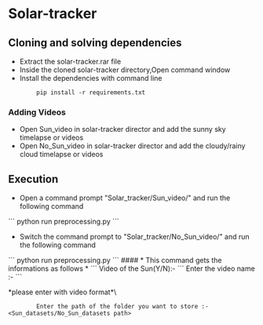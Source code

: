 # Solar-tracker
## Cloning and solving dependencies

<ul>
        <li>Extract the solar-tracker.rar file</li>
        <li>Inside the cloned solar-tracker directory,Open command window</li>
        <li>Install the dependencies with command line</li>
</ul>


```
        pip install -r requirements.txt
```
### Adding Videos

<ul>
        <li>Open Sun_video in solar-tracker director and add the sunny sky timelapse or videos</li>
        <li>Open No_Sun_video in solar-tracker director and add the cloudy/rainy cloud timelapse or videos</li>
</ul>

## Execution
<ul>
        <li>Open a command prompt "Solar_tracker/Sun_video/" and run the following command</li>
</ul>
```
        python run preprocessing.py
 ```
<ul>
        <li>Switch the command prompt to "Solar_tracker/No_Sun_video/" and run the following command</li>
</ul>
```
        python run preprocessing.py
 ```
#### * This command gets the informations as follows *
 ```
        Video of the Sun(Y/N):-
```
        Enter the video name :-
```

\*please enter with video format*\
```
        Enter the path of the folder you want to store :- <Sun_datasets/No_Sun_datasets path>
```

        
